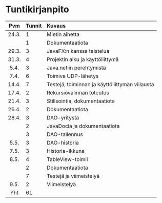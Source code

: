 # Tuntikirjanpito

| Pvm | Tunnit | Kuvaus  |
| :----:|:-----| :-----|
| 24.3. | 1    | Mietin aihetta |
|  | 1    | Dokumentaatiota |
| 29.3. | 3 | JavaFX:n kanssa taistelua |
| 31.3. | 4 | Projektin alku ja käyttöliittymä |
| 5.4. | 3 | Java.netiin perehtymistä |
| 7.4. | 6 | Toimiva UDP-lähetys |
| 14.4. | 7 | Testejä, toiminnan ja käyttöliittymän viilausta |
| 17.4. | 2 | Rekursiovalinnan toteutus |
| 21.4. | 3 | Stilisointia, dokumentaatiota |
| 26.4. | 2 | Dokumentaatiota |
| 28.4. | 3 | DAO-yritystä |
|  | 2 | JavaDocia ja dokumentaatiota |
|  | 3 | DAO-tallennus |
| 5.5. | 3 | DAO-historia |
| 7.5. | 3 | Historia-ikkuna |
| 8.5. | 4 | TableView-toimii |
|  | 2 | Dokumentaatiota |
|  | 7 | Testejä ja viimeistelyä |
| 9.5. | 2 | Viimeistelyä |
| Yht | 61 | |
